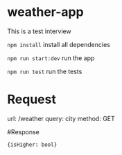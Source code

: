 # weather-app
This is a test interview

```npm install``` install all dependencies

```npm run start:dev``` run the app

```npm run test``` run the tests

# Request

url: /weather
query: city
method: GET

#Response

```{isHigher: bool}```
